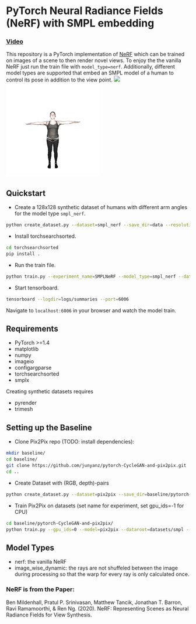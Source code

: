 # PyTorch Neural Radiance Fields (NeRF) with SMPL embedding
### [Video](https://www.youtube.com/watch?v=8MCWE7R0xN8&ab_channel=HannesSt%C3%A4rk)
This repository is a PyTorch implementation of [NeRF](https://github.com/bmild/nerf) which can be trained on images of a scene to then render novel views. To enjoy the the vanilla NeRF just run the train file with `model_type=nerf`. Additionally, different model types are supported that embed an SMPL model of a human to control its pose in addition to the view point.
![](walking.gif) 
![](pose_only.gif)
## Quickstart

- Create a 128x128 synthetic dataset of humans with different arm angles for the model type ``smpl_nerf``.
```bash
python create_dataset.py --dataset=smpl_nerf --save_dir=data --resolution=128 --start_angle=0 --end_angle=1 --number_steps=1 --human_number_steps=10 --multi_human_pose=1 --human_start_angle=0 --human_end_angle=60
```

- Install torchsearchsorted.
```bash
cd torchsearchsorted
pip install .
```

- Run the train file.
```bash
python train.py --experiment_name=SMPLNeRF --model_type=smpl_nerf --dataset_dir=data --batchsize=64 --batchsize_val=64 --num_epochs=100 --netdepth=8 --run_fine=1 --netdepth_fine=8
```

- Start tensorboard.
```bash
tensorboard --logdir=logs/summaries --port=6006
```

Navigate to `localhost:6006` in your browser and watch the model train.
## Requirements

- PyTorch >=1.4
- matplotlib
- numpy
- imageio
- configargparse
- torchsearchsorted
- smplx

Creating synthetic datasets requires

- pyrender
- trimesh


## Setting up the Baseline
- Clone Pix2Pix repo (TODO: install dependencies):
```bash
mkdir baseline/
cd baseline/
git clone https://github.com/junyanz/pytorch-CycleGAN-and-pix2pix.git
cd ..
```
- Create Dataset with (RGB, depth)-pairs
```bash
python create_dataset.py --dataset=pix2pix --save_dir=baseline/pytorch-CycleGAN-and-pix2pix/datasets/smpl --resolution=128 --start_angle=-90 --end_angle=90 --number_steps=10
```

- Train Pix2Pix on datasets (set name for experiment, set gpu_ids=-1 for CPU)
```bash
cd baseline/pytorch-CycleGAN-and-pix2pix/
python train.py --gpu_ids=0 --model=pix2pix --dataroot=datasets/smpl --name=SMPL_pix2pix --direction=BtoA --save_epoch_freq=50
```


## Model Types

- nerf: the vanilla NeRF
- image_wise_dynamic: the rays are not shuffeled between the image during processing so that the 
warp for every ray is only calculated once.

### NeRF is from the Paper:

Ben Mildenhall, Pratul P. Srinivasan, Matthew Tancik, Jonathan T. Barron, Ravi Ramamoorthi, & Ren Ng. (2020). NeRF: Representing Scenes as Neural Radiance Fields for View Synthesis.

